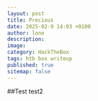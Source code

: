 ```yaml
---
layout: post
title: Precious
date: 2025-02-9 14:03 +0100
author: lone
description:
image:
category: HackTheBox
tags: htb box writeup
published: true
sitemap: false
---
```


##Test
test2
